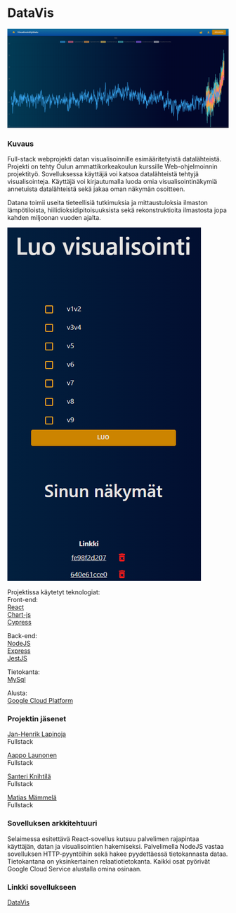# DataVis
![banneri kuva sovelluksesta](/assets/banner.png)
### Kuvaus
Full-stack webprojekti datan visualisoinnille esimääritetyistä datalähteistä. Projekti on tehty Oulun ammattikorkeakoulun kurssille Web-ohjelmoinnin projektityö. Sovelluksessa käyttäjä voi katsoa datalähteistä tehtyjä visualisointeja. Käyttäjä voi kirjautumalla luoda omia visualisointinäkymiä annetuista datalähteistä sekä jakaa oman näkymän osoitteen.

Datana toimii useita tieteellisiä tutkimuksia ja mittaustuloksia ilmaston lämpötiloista, hiilidioksidipitoisuuksista sekä rekonstruktioita ilmastosta jopa kahden miljoonan vuoden ajalta.

![kuva visualisoinnin luonti valikosta](/assets/login.png)

Projektissa käytetyt teknologiat:  
Front-end:  
[React](https://reactjs.org/)  
[Chart-js](https://www.chartjs.org/)  
[Cypress](https://testing-library.com/docs/cypress-testing-library/intro/)  

Back-end:  
[NodeJS](https://nodejs.org/en/)  
[Express](https://expressjs.com/)  
[JestJS](https://jestjs.io/)  

Tietokanta:  
[MySql](https://www.mysql.com/)  

Alusta:  
[Google Cloud Platform](https://cloud.google.com/)  


### Projektin jäsenet
[Jan-Henrik Lapinoja](https://github.com/Jan5u)  
Fullstack  
  
[Aappo Launonen](https://github.com/Olvix)  
Fullstack  
  
[Santeri Knihtilä](https://github.com/MarsalkkaSandels)  
Fullstack  
  
[Matias Mämmelä](https://github.com/MatiasMammela)  
Fullstack  

### Sovelluksen arkkitehtuuri
Selaimessa esitettävä React-sovellus kutsuu palvelimen rajapintaa käyttäjän, datan ja visualisointien hakemiseksi.
Palvelimella NodeJS vastaa sovelluksen HTTP-pyyntöihin sekä hakee pyydettäessä tietokannasta dataa.
Tietokantana on yksinkertainen relaatiotietokanta.
Kaikki osat pyörivät Google Cloud Service alustalla omina osinaan.

### Linkki sovellukseen

[DataVis](https://logical-codex-367210.lm.r.appspot.com)

